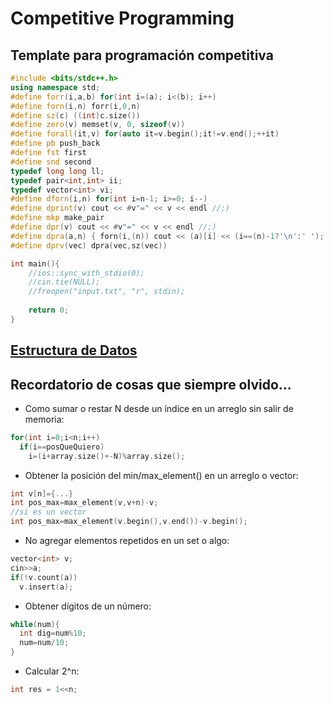 # Competitive Programming
## Template para programación competitiva
```cpp
#include <bits/stdc++.h>
using namespace std;
#define forr(i,a,b) for(int i=(a); i<(b); i++)
#define forn(i,n) forr(i,0,n)
#define sz(c) ((int)c.size())
#define zero(v) memset(v, 0, sizeof(v))
#define forall(it,v) for(auto it=v.begin();it!=v.end();++it)
#define pb push_back
#define fst first
#define snd second
typedef long long ll;
typedef pair<int,int> ii;
typedef vector<int> vi;
#define dforn(i,n) for(int i=n-1; i>=0; i--)
#define dprint(v) cout << #v"=" << v << endl //;)
#define mkp make_pair
#define dpr(v) cout << #v"=" << v << endl //;)
#define dpra(a,n) { forn(i,(n)) cout << (a)[i] << (i==(n)-1?'\n':' '); }
#define dprv(vec) dpra(vec,sz(vec))

int main(){
	//ios::sync_with_stdio(0);
	//cin.tie(NULL);
	//freopen("input.txt", "r", stdin);
	
	return 0;
}
```
## [Estructura de Datos](Otros/dataStructures/dataStructures.md)
## Recordatorio de cosas que siempre olvido...
* Como sumar o restar N desde un índice en un arreglo sin salir de memoria:
```cpp
for(int i=0;i<n;i++)
  if(i==posQueQuiero)
    i=(i+array.size()+-N)%array.size();
```
* Obtener la posición del min/max_element() en un arreglo o vector:
```cpp
int v[n]={...}
int pos_max=max_element(v,v+n)-v;
//si es un vector
int pos_max=max_element(v.begin(),v.end())-v.begin();
```
* No agregar elementos repetidos en un set o algo:
```cpp
vector<int> v;
cin>>a;
if(!v.count(a))
  v.insert(a);
```
* Obtener dígitos de un número:
```cpp
while(num){
  int dig=num%10;
  num=num/10;
}
```
* Calcular 2^n:
```cpp
int res = 1<<n;
```
